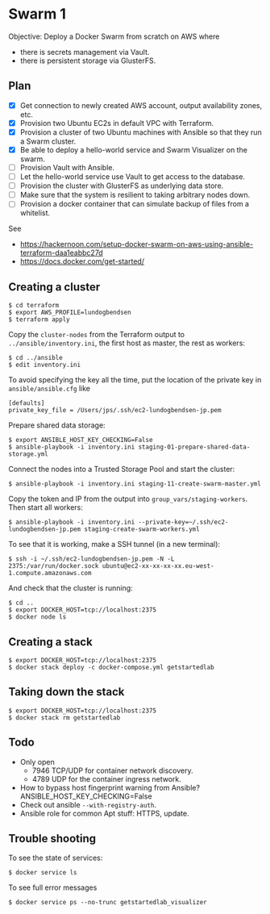 # Swarm 1

Objective: Deploy a Docker Swarm from scratch on AWS where

* there is secrets management via Vault.
* there is persistent storage via GlusterFS.

## Plan

* [x] Get connection to newly created AWS account, output availability zones, etc.
* [x] Provision two Ubuntu EC2s in default VPC with Terraform.
* [x] Provision a cluster of two Ubuntu machines with Ansible so that they run a Swarm cluster.
* [x] Be able to deploy a hello-world service and Swarm Visualizer on the swarm.
* [ ] Provision Vault with Ansible.
* [ ] Let the hello-world service use Vault to get access to the database.
* [ ] Provision the cluster with GlusterFS as underlying data store.
* [ ] Make sure that the system is resilient to taking arbitrary nodes down.
* [ ] Provision a docker container that can simulate backup of files from a whitelist.

See

* https://hackernoon.com/setup-docker-swarm-on-aws-using-ansible-terraform-daa1eabbc27d
* https://docs.docker.com/get-started/

## Creating a cluster

    $ cd terraform
    $ export AWS_PROFILE=lundogbendsen
    $ terraform apply

Copy the `cluster-nodes` from the Terraform output to `../ansible/inventory.ini`, the first host as master, the rest as workers:

    $ cd ../ansible
    $ edit inventory.ini

To avoid specifying the key all the time, put the location of the private key in `ansible/ansible.cfg` like

    [defaults]
    private_key_file = /Users/jps/.ssh/ec2-lundogbendsen-jp.pem

Prepare shared data storage:

    $ export ANSIBLE_HOST_KEY_CHECKING=False
    $ ansible-playbook -i inventory.ini staging-01-prepare-shared-data-storage.yml

Connect the nodes into a Trusted Storage Pool and start the cluster:

    $ ansible-playbook -i inventory.ini staging-11-create-swarm-master.yml

Copy the token and IP from the output into `group_vars/staging-workers`. Then start all workers:

    $ ansible-playbook -i inventory.ini --private-key=~/.ssh/ec2-lundogbendsen-jp.pem staging-create-swarm-workers.yml

To see that it is working, make a SSH tunnel (in a new terminal):

    $ ssh -i ~/.ssh/ec2-lundogbendsen-jp.pem -N -L 2375:/var/run/docker.sock ubuntu@ec2-xx-xx-xx-xx.eu-west-1.compute.amazonaws.com

And check that the cluster is running:

    $ cd ..
    $ export DOCKER_HOST=tcp://localhost:2375
    $ docker node ls

## Creating a stack

    $ export DOCKER_HOST=tcp://localhost:2375
    $ docker stack deploy -c docker-compose.yml getstartedlab

## Taking down the stack

    $ export DOCKER_HOST=tcp://localhost:2375
    $ docker stack rm getstartedlab

## Todo

* Only open
    * 7946 TCP/UDP for container network discovery.
    * 4789 UDP for the container ingress network.
* How to bypass host fingerprint warning from Ansible? ANSIBLE_HOST_KEY_CHECKING=False
* Check out ansible `--with-registry-auth`.
* Ansible role for common Apt stuff: HTTPS, update.

## Trouble shooting

To see the state of services:

    $ docker service ls

To see full error messages

    $ docker service ps --no-trunc getstartedlab_visualizer
